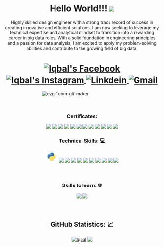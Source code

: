 <!DOCTYPE html>
<html>
<body>

<!-- Title -->
<h1 align="center">Hello World!!! 
  <img src="https://raw.githubusercontent.com/iampavangandhi/iampavangandhi/master/gifs/Hi.gif" 
       width="30px">
 </h1>

<!-- Quote -->
<p align="center">Highly skilled design engineer with a strong track record of success in creating innovative and efficient solutions. I am now seeking to leverage my technical expertise and analytical mindset to transition into a rewarding career in big data roles. With a solid foundation in engineering principles and a passion for data analysis, I am excited to apply my problem-solving abilities and contribute to the growing field of big data.</p>
  
  <!-- Social Network -->
<h1 align="center">

<a href="https://www.facebook.com/iqbal.150990" target="_blank">
  <img align="center" 
       alt="Iqbal's Facebook" 
       width="22px" 
       src="https://user-images.githubusercontent.com/130142247/236849276-98894300-0e1e-48e5-9e4c-930b166db94b.png" />
  </a>
  
<a href="https://www.instagram.com/iqbal1509/" target="_blank">
  <img align="center" 
       alt="Iqbal's Instagram" 
       width="22px" 
       src="https://user-images.githubusercontent.com/55005374/103146167-0b04ac00-470b-11eb-84fc-db4b7299e4ef.png" />
  </a>
  
<a href="https://www.linkedin.com/in/syed-muhammad-iqbal-syed-ali/" target="_blank">
  <img align="center" 
       alt="Linkdein" 
       width="22px" 
       src="https://user-images.githubusercontent.com/55005374/103146171-312a4c00-470b-11eb-8839-992580bb8206.png" />
  </a>
  
<a href="mailto:syed.iqbal5281@gmail.com">
  <img align="center" 
       alt="Gmail" 
       width="22px" 
       src="https://user-images.githubusercontent.com/55005374/103146250-0d1b3a80-470c-11eb-8ead-a92232d45d6e.png" />
  </a>
</h1>

<!-- Background -->

<!-- I do add this "&nbsp;" because I can't center the GIFT, let me know if you know how do it -->
&nbsp;&nbsp;&nbsp;&nbsp;&nbsp;&nbsp;&nbsp;&nbsp;&nbsp;&nbsp;&nbsp;&nbsp;&nbsp;&nbsp;&nbsp;&nbsp;&nbsp;&nbsp;&nbsp;&nbsp;&nbsp;&nbsp;&nbsp;&nbsp;&nbsp;&nbsp;&nbsp;&nbsp;&nbsp;&nbsp;
![ezgif com-gif-maker](https://user-images.githubusercontent.com/55005374/95673501-37764680-0b66-11eb-8ee1-d4f4a2b285d9.gif)

&nbsp;

<!-- Certificates -->
<p><H3 align="center"><strong> Certificates:  </strong></p>
  
  <code><img height="40" src="https://github.com/iqbal159/iqbal159/assets/130142247/713e523e-1d4a-4a0f-813d-ff8ad77e2a46"></code>
  <code><img height="40" src="https://github.com/iqbal159/iqbal159/assets/130142247/fa104942-4adc-4b08-b7f9-455a48dac924"></code>
  <code><img height="40" src="https://github.com/iqbal159/iqbal159/assets/130142247/b9eddfef-8e7e-436b-aca5-0bcad114caf7"></code>
  <code><img height="40" src="https://github.com/iqbal159/iqbal159/assets/130142247/f75c65a4-e015-48fe-956d-ecc92920ba52"></code>
  <code><img height="40" src="https://github.com/iqbal159/iqbal159/assets/130142247/8a02001b-9f7c-448e-b5dd-d4c87dbefab3"></code>
  <code><img height="40" src="https://github.com/iqbal159/iqbal159/assets/130142247/6e9c1027-bd9a-4518-b845-d9e556653fed"></code>
  <code><img height="40" src="https://github.com/iqbal159/iqbal159/assets/130142247/70de897e-f6fc-4ebe-873d-dfb2ee86abfc"></code>
  <code><img height="40" src="https://github.com/iqbal159/iqbal159/assets/130142247/e457b911-c8fc-42e0-92e8-82c6c84973c8"></code>
  <code><img height="40" src="(https://github.com/iqbal159/iqbal159/assets/130142247/3e66e239-c7b4-498c-85b6-4d5130060d79"></code>
  <code><img height="40" src="https://github.com/iqbal159/iqbal159/assets/130142247/c37e649d-3b09-4345-a263-0e3957e00960"></code>
  <code><img height="40" src="https://github.com/iqbal159/iqbal159/assets/130142247/15d4bf58-22d5-41f7-8c66-8a83cf32f5b8"></code>
  <code><img height="40" src="https://github.com/iqbal159/iqbal159/assets/130142247/35e71106-5f92-4cb0-a52e-3a485e2fdcae"></code>
  
<!-- Technical Skills -->
<p><H3 align="center"><strong> Technical Skills: 💻 </strong></p>
  
  <code><img height="40" src="https://raw.githubusercontent.com/github/explore/80688e429a7d4ef2fca1e82350fe8e3517d3494d/topics/python/python.png"></code>
  <code><img height="40" src="https://github.com/iqbal159/iqbal159/assets/130142247/22fed9d9-df5d-4df3-85c5-15d0a4a0a9bf"></code>
  <code><img height="40" src="https://user-images.githubusercontent.com/55005374/103146335-3d170d80-470d-11eb-9fce-ff775c77b96b.png"></code>
  <code><img height="40" src="https://user-images.githubusercontent.com/55005374/103146218-b57ccf00-470b-11eb-8fcc-aa46cab9253f.png"></code>
  <code><img height="40" src="https://github.com/iqbal159/iqbal159/assets/130142247/c536dd9b-2a66-40aa-8a94-35518fbfd681"></code>
  <code><img height="40" src="https://github.com/iqbal159/iqbal159/assets/130142247/b5ff8703-2887-4807-86e4-2969e580fbc3"></code>
  <code><img height="40" src="https://github.com/iqbal159/iqbal159/assets/130142247/56f0592a-55c7-4d27-810e-1acc08fddfee"></code>
  <code><img height="40" src="https://github.com/iqbal159/iqbal159/assets/130142247/e7ca5385-3d2a-446c-9528-38974d099fe5"></code>
  <code><img height="40" src="https://github.com/iqbal159/iqbal159/assets/130142247/96e372c5-7cac-46cf-b391-8687b25a59e4"></code>
  <code><img height="40" src="https://github.com/iqbal159/iqbal159/assets/130142247/4265d098-b704-4601-b0c6-3e6ae8e9f169"></code>
   <code><img height="40" src="https://github.com/iqbal159/iqbal159/assets/130142247/b7360aed-776c-4363-9a5c-4c7c6b0f5c04"></code> 

  </p>
  
&nbsp;  

  <!-- Skills to learn -->
<p><H3 align="center"><strong>Skills to learn: 🌐</strong></p>
  
  <code><img height="40" src="https://github.com/iqbal159/iqbal159/assets/130142247/f60c68b0-f551-474b-9b99-2d8192f40fea"></code>
  <code><img height="40" src="https://github.com/iqbal159/iqbal159/assets/130142247/7a2eebbf-4344-4097-886a-38c3b591329e"></code>  
   
  </p>
&nbsp;

<!-- GitHub Stats -->
<H2 align="center"><strong>GitHub Statistics: 📈
  </strong>
</H2>
    <p align="center">
      <div align="center">
    </p>
    
<a href="https://github.com/iqbal159?tab=repositories">
  <img align="center" 
       src="https://github-readme-stats.vercel.app/api/top-langs/?username=iqbal159&layout=compact&show_icons=true&title_color=81a1c0&icon_color=79ff97&text_color=d5dbe6&bg_color=2e3440" 
       alt='Iqbal's favorite languages" />
</a>
  
<a href="https://github.com/iqbal159">
  <img align="center"
       src="https://github-readme-stats.vercel.app/api?username=iqbal159&show_icons=true&hide=contribs,prs&cache_seconds=86400&theme=nord" />
</a>

                                                                                                                                            
<html>
<body>
